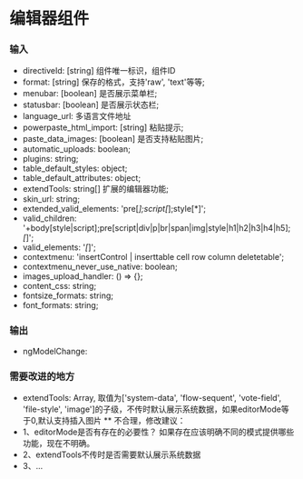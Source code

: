 # 编辑器组件
### 输入
* directiveId: [string] 组件唯一标识，组件ID
* format: [string] 保存的格式，支持'raw', 'text'等等;
* menubar: [boolean] 是否展示菜单栏;
* statusbar: [boolean] 是否展示状态栏;
* language_url: 多语言文件地址
* powerpaste_html_import: [string] 粘贴提示;
* paste_data_images: [boolean] 是否支持粘贴图片;
* automatic_uploads: boolean;
* plugins: string;
* table_default_styles: object;
* table_default_attributes: object;
* extendTools: string[] 扩展的编辑器功能;
* skin_url: string;
* extended_valid_elements: 'pre[*];script[*];style[*]';
* valid_children: '+body[style|script];pre[script|div|p|br|span|img|style|h1|h2|h3|h4|h5];*[*]';
* valid_elements: '*[*]';
* contextmenu: 'insertControl | inserttable cell row column deletetable';
* contextmenu_never_use_native: boolean;
* images_upload_handler: () => {};
* content_css: string;
* fontsize_formats: string;
* font_formats: string;

### 输出
* ngModelChange: 





### 需要改进的地方
* extendTools: Array, 取值为['system-data', 'flow-sequent', 'vote-field', 'file-style', 'image']的子级，不传时默认展示系统数据，如果editorMode等于0,默认支持插入图片
** 不合理，修改建议：
* 1、editorMode是否有存在的必要性？ 如果存在应该明确不同的模式提供哪些功能，现在不明确。
* 2、extendTools不传时是否需要默认展示系统数据
* 3、...
